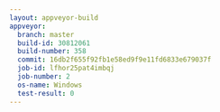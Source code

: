 ```yaml
---
layout: appveyor-build
appveyor:
  branch: master
  build-id: 30812061
  build-number: 358
  commit: 16db2f655f92fb1e58ed9f9e11fd6833e679037f
  job-id: lfhor25pat4imbqj
  job-number: 2
  os-name: Windows
  test-result: 0
---
```

